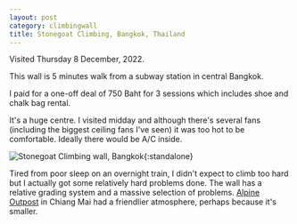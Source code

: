```yaml
---
layout: post
category: climbingwall
title: Stonegoat Climbing, Bangkok, Thailand
---
```


Visited Thursday 8 December, 2022.

This wall is 5 minutes walk from a subway station in central Bangkok.

I paid for a one-off deal of 750 Baht for 3 sessions which includes shoe and chalk bag rental.

It's a huge centre. I visited midday and although there's several fans (including the biggest ceiling fans I've seen) it was too hot to be  comfortable. Ideally there would be A/C inside.

![Stonegoat Climbing wall, Bangkok](/images/stonegoat-1.jpeg){:standalone}

Tired from poor sleep on an overnight train, I didn't expect to climb too hard but I actually got some relatively hard problems done. The wall has a relative grading system and a massive selection of problems. [Alpine Outpost]("/../alpine-outpost") in Chiang Mai had a friendlier atmosphere, perhaps because it's smaller.
